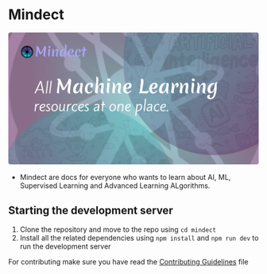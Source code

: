 # Mindect 

![Mindect Image](./public/Banner.png)

- Mindect are docs for everyone who wants to learn about AI, ML, Supervised Learning and Advanced Learning ALgorithms.
<!--  
- add backlins for pages to make the pages go on top with search engines named additioanl resourses, read more at etc.
- add all the exports in the lib file 
- add cn in the components that you have made so it will take the styling
- contribute to navbar to make it visible via props
- show remaining topics when hovered
- shorten the path of @/components/ui to @cui
- add icon for index.mdx, what is machine learning and jupyter notebook
-->

## Starting the development server
1. Clone the repository and move to the repo using `cd mindect`
2. Install all the related dependencies using `npm install` and `npm run dev` to run the development server


For contributing make sure you have read the [Contributing Guidelines](./.github/contributing.md) file

<!-- 





- arrange pages properly like the neural network model is showing neural network layer, you have to fix it. 

- start a blog where various data scientist, analyst and teachers could colaborate on writing.
- at first can use static pages as it will not require any database, later small database could be used. 


In the future, change the homepage. 
## Issues and Features. 
- not getting images after downloading notebook, package should be downloaded as zip, with image and the notebook
- add scroll to top button and border in between of footer and toc
- make navbar theme to black ( just one theme for the navbar on the homepage)
// Currently the animation is being removed if added fix the things 
- Add background animation for the intro  (same as qu.ai) and the pagedown effect of (grili)
- Loader just for one time or no loader
- remove the theme changer for the main page

Things remaining in completed part 
- Adding jupyter notebook in visualization examples (regression model). 



Important MDX things in this 

// For keys on keyboard
<kbd>Ctrl</kbd>+<kbd>V</kbd> 

// For card and cards 
<Card href="/" title="Download Introductory Module" />
<Cards> </Cards> for multiple cards

// For steps
<Steps>
<Step>
### Clone the repository
```bash
git clone https://github.com/ndom91/sveltekasten
cd sveltekasten
```
</Step>
</Steps>

// For files 
```py title="/apps/web/.env"   // other => bash, sql, py, js, ts etc
DATABASE_URL=postgres://postgres:postgres@database:5432/briefkasten
```

// For tabs
import { Tabs, Tab } from "fumadocs-ui/components/tabs"
<Tabs items={["npm", "pnpm", "yarn"]}>
  <Tab value="npm">
```bash
npm run dev
```
  </Tab>
  <Tab value="pnpm">
```bash
pnpm dev
```
  </Tab>
  <Tab value="yarn">
```bash
yarn run dev
```
  </Tab>
</Tabs>

// Accordian 
import { Accordion, Accordions } from "fumadocs-ui/components/accordion"
<Accordions>
<Accordion title={"Typescript Definition"}>
```ts
/**
 * List of bookmark results
 */
export type Response = {
}[]
```
</Accordion>
</Accordions>

<Callout className="shadow-xs">
  Note: You should have PIP installed on your device
</Callout> for showing note or something 

// With specail icon and heading 

<Callout icon="🚀" type="info" title="Briefkasten v2" className="shadow-xs" >
  We're working on a total rewrite of Briefkasten and plan on releasing this
  `v2` soon. If you want to follow along, get alerted to any updates, or submit
  some feature requests or complaints, please check out this [GitHub Discussion
  thread](https://github.com/ndom91/briefkasten/discussions/65).

The below docs are in preparation for that. If you're looking for the v1 docs, check out the [v1 Docs](https://v1.docs.briefkastenhq.com) link in the nav bar.

**Once v2 is stable, we will wipe the temporary development database active
there now and migrate all data from the current v1 to v2**
</Callout>
-->
